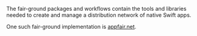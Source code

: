 The fair-ground packages and workflows contain the tools and libraries needed to create and manage a distribution network of native Swift apps.

One such fair-ground implementation is [appfair.net](https://appfair.net).
